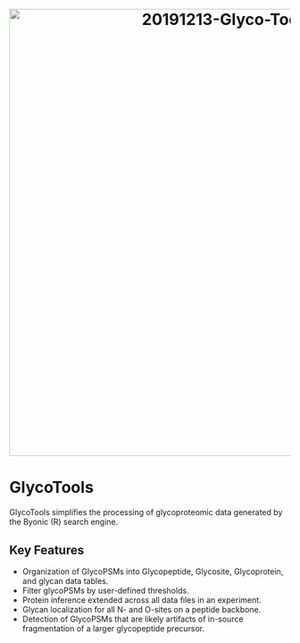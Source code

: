 <h1 align="center">
  <br>
    <a><img src="https://i.ibb.co/d7bf9vn/20191213-Glyco-Tools-11.png" alt="20191213-Glyco-Tools-11" border="0" width = "800"></a>
  <br>
</h1>

# GlycoTools

GlycoTools simplifies the processing of glycoproteomic data generated by the Byonic (R) search engine.

## Key Features

* Organization of GlycoPSMs into Glycopeptide, Glycosite, Glycoprotein, and glycan data tables. 
* Filter glycoPSMs by user-defined thresholds.
* Protein inference extended across all data files in an experiment.
* Glycan localization for all N- and O-sites on a peptide backbone.
* Detection of GlycoPSMs that are likely artifacts of in-source fragmentation of a larger glycopeptide precursor.
